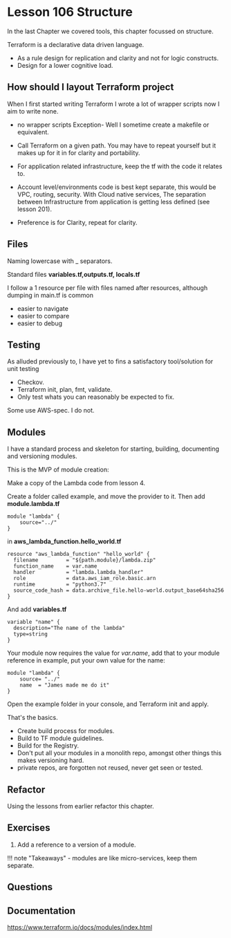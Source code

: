 # Lesson 106 Structure

In the last Chapter we covered tools, this chapter focussed on structure.

Terraform is a declarative data driven language.

- As a rule design for replication and clarity and not for logic constructs.
- Design for a lower cognitive load.

## How should I layout Terraform project

When I first started writing Terraform I wrote a lot of wrapper scripts now I aim to write none.

- no wrapper scripts
Exception- Well I sometime create a makefile or equivalent.

- Call Terraform on a given path. You may have to repeat yourself but it makes up for it in for clarity and portability.

- For application related infrastructure, keep the tf with the code it relates to.

- Account level/environments code is best kept separate, this would be VPC, routing, security. With Cloud native services, The separation between Infrastructure from application is getting less defined (see lesson 201).

- Preference is for Clarity, repeat for clarity.

## Files

Naming lowercase with _ separators.

Standard files
**variables.tf,outputs.tf, locals.tf**

I follow a 1 resource per file with files named after resources, although dumping in main.tf is common

- easier to navigate
- easier to compare
- easier to debug

## Testing

As alluded previously to, I have yet to fins a satisfactory tool/solution for unit testing

- Checkov.
- Terraform init, plan, fmt, validate.
- Only test whats you can reasonably be expected to fix.

Some use AWS-spec. I do not.

## Modules

I have a standard process and skeleton for starting, building, documenting  and versioning modules.

This is the MVP of module creation:

Make a copy of the Lambda code from lesson 4.

Create a folder called example, and move the provider to it.
Then add **module.lambda.tf**

```HCL
module "lambda" {
    source="../"
}
```

in **aws_lambda_function.hello_world.tf**

```HCL
resource "aws_lambda_function" "hello_world" {
  filename         = "${path.module}/lambda.zip"
  function_name    = var.name
  handler          = "lambda.lambda_handler"
  role             = data.aws_iam_role.basic.arn
  runtime          = "python3.7"
  source_code_hash = data.archive_file.hello-world.output_base64sha256
}
```

And add **variables.tf**

```HCL
variable "name" {
  description="The name of the lambda"
  type=string
}
```

Your module now requires the value for *var.name*, add that to your module reference in example, put your own value for the name:

```HCL
module "lambda" {
    source= "../"
    name  = "James made me do it"
}
```

Open the example folder in your console, and Terraform init and apply.

That's the basics.

- Create build process for modules.
- Build to TF module guidelines.
- Build for the Registry.
- Don't put all your modules in a monolith repo, amongst other things this makes versioning hard.
- private repos, are forgotten not reused, never get seen or tested.

## Refactor

Using the lessons from earlier refactor this chapter.

## Exercises

1. Add a reference to a version of a module.

!!! note "Takeaways"
    - modules are like micro-services, keep them separate.

## Questions

## Documentation

<https://www.terraform.io/docs/modules/index.html>
